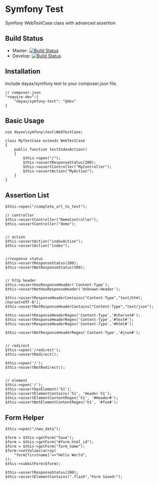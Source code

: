 Symfony Test
=====
Symfony WebTestCase class with advanced assertion

Build Status
----
* Master: [![Build Status](https://secure.travis-ci.org/dayax/symfony-test.png?branch=master)](http://travis-ci.org/dayax/symfony-test)
* Develop: [![Build Status](https://secure.travis-ci.org/dayax/symfony-test.png?branch=develop)](http://travis-ci.org/dayax/symfony-test)


Installation
----
Include dayax/symfony test to your composer.json file.
    
    // composer.json
    "require-dev":{
        "dayax/symfony-test": "@dev"
    }

Basic Usage
----
    
    use dayax\symfony\test\WebTestCase;

    class MyTestCase extends WebTestCase
    {
        public function testIndexAction()
        {
            $this->open("/");
            $this->assertResponseStatus(200);
            $this->assertController("MyController");
            $this->assertAction("MyAction");
        }
    }

Assertion List
-----
    
    $this->open("/complete_url_to_test");

    // controller
    $this->assertController("DemoController");
    $this->assertController("demo");
    
    
    // action
    $this->assertAction("indexAction");
    $this->assertAction("index");

    
    //response status
    $this->assertResponseStatus(200);
    $this->assertNotResponseStatus(500);

    
    // http header
    $this->assertHasResponseHeader('Content-Type');
    $this->assertNotHasResponseHeader('Unknown-Header');

    $this->assertResponseHeaderContains("Content-Type","text/html; charset=UTF-8");
    $this->assertNotResponseHeaderContains("Content-Type","text/json");
    
    $this->assertResponseHeaderRegex('Content-Type','#charset#');
    $this->assertResponseHeaderRegex('Content-Type','#text#');
    $this->assertResponseHeaderRegex('Content-Type','#html#');

    $this->assertNotResponseHeaderRegex('Content-Type','#json#');

    
    // redirect
    $this->open('/redirect');
    $this->assertRedirect();

    $this->open('/');
    $this->assertNotRedirect();


    // element
    $this->open('/');
    $this->assertHasElement('h1');
    $this->assertElementContains('h1', 'Header h1');
    $this->assertElementContentRegex('h1', '#Header#');
    $this->assertNotElementContentRegex('h1', '#foo#');


Form Helper
----
    
    $this->open("/new_data");
    
    $form = $this->getForm("Save");
    $form = $this->getForm("#form_html_id");
    $form = $this->getForm("form_name");
    $form->setValues(array(
        "form[firstname]"=>"Hello World",
    ));
    $this->submitForm($form);
    
    $this->assertResponseStatus(200);
    $this->assertElementContains(".flash","Form Saved!");